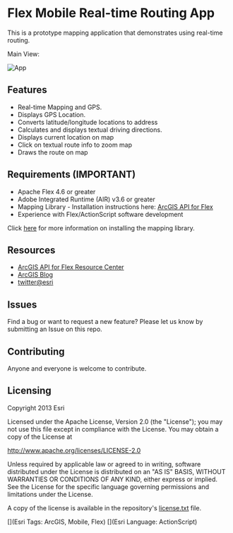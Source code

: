 # Flex Mobile Real-time Routing App

This is a prototype mapping application that demonstrates using real-time routing. 

Main View:

![App](https://raw.github.com/andygup/flex-mobile-routing/master/flex_mobilerouting_main_view.png)

## Features
* Real-time Mapping and GPS.
* Displays GPS Location.
* Converts latitude/longitude locations to address
* Calculates and displays textual driving directions.
* Displays current location on map
* Click on textual route info to zoom map
* Draws the route on map

## Requirements (IMPORTANT)

* Apache Flex 4.6 or greater
* Adobe Integrated Runtime (AIR) v3.6 or greater
* Mapping Library - Installation instructions here: [ArcGIS API for Flex](http://resources.arcgis.com/en/communities/flex-api/)
* Experience with Flex/ActionScript software development

Click [here](http://resources.arcgis.com/en/help/android-sdk/concepts/0119/01190000002m000000.htmhttp://resources.arcgis.com/en/help/flex-api/concepts/index.html#//017p0000001q000000#GUID-7DBBCE1F-0DDD-489D-9FE4-CF833B7FBC6C) for more information on installing the mapping library.

## Resources

* [ArcGIS API for Flex Resource Center](http://resources.arcgis.com/en/communities/flex-api/)
* [ArcGIS Blog](http://blogs.esri.com/esri/arcgis/)
* [twitter@esri](http://twitter.com/esri)

## Issues

Find a bug or want to request a new feature?  Please let us know by submitting an Issue on this repo.

## Contributing

Anyone and everyone is welcome to contribute. 

## Licensing
Copyright 2013 Esri

Licensed under the Apache License, Version 2.0 (the "License");
you may not use this file except in compliance with the License.
You may obtain a copy of the License at

   http://www.apache.org/licenses/LICENSE-2.0

Unless required by applicable law or agreed to in writing, software
distributed under the License is distributed on an "AS IS" BASIS,
WITHOUT WARRANTIES OR CONDITIONS OF ANY KIND, either express or implied.
See the License for the specific language governing permissions and
limitations under the License.

A copy of the license is available in the repository's [license.txt]( https://raw.github.com/Esri/android-gps-test-tool/master/license.txt) file.


[](Esri Tags: ArcGIS, Mobile, Flex)
[](Esri Language: ActionScript)